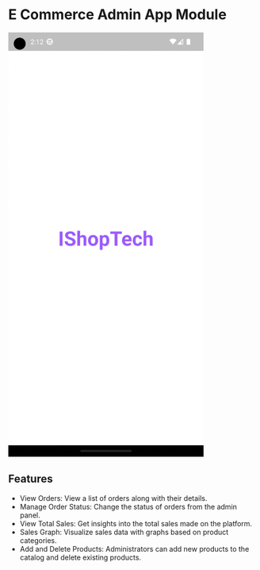 # E Commerce Admin App Module

![](https://github.com/anand-a-j/e-commerce-admin/blob/main/assets/1702977415045.gif)

## Features

- View Orders: View a list of orders along with their details.
- Manage Order Status: Change the status of orders from the admin panel.
- View Total Sales: Get insights into the total sales made on the platform.
- Sales Graph: Visualize sales data with graphs based on product categories.
- Add and Delete Products: Administrators can add new products to the catalog and delete existing products.
